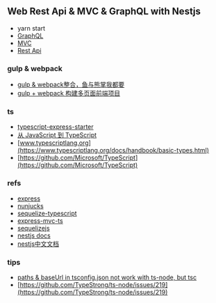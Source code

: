 
## Web Rest Api & MVC & GraphQL with Nestjs
- yarn start
- [GraphQL](http://localhost:3000/graphql?query={list:queryResources{id,name}resource(id:1){id,name}menu(id:2){id,title,icon}total:countResources})
- [MVC](http://localhost:3000/emp/list)
- [Rest Api](http://localhost:3000/api/emp/list)

### gulp & webpack
- [gulp & webpack整合，鱼与熊掌我都要](http://www.jianshu.com/p/9724c47b406c)
- [gulp + webpack 构建多页面前端项目](https://github.com/fwon/blog/issues/17)

### ts
- [typescript-express-starter](https://github.com/blove/typescript-express-starter)
- [从 JavaScript 到 TypeScript](http://tasaid.com/Blog/20171011231943.html)
- [www.typescriptlang.org](https://www.typescriptlang.org/docs/handbook/basic-types.html)
- [https://github.com/Microsoft/TypeScript](https://github.com/Microsoft/TypeScript)

### refs
- [express](http://www.expressjs.com.cn/)
- [nunjucks](https://mozilla.github.io/nunjucks/getting-started.html)
- [sequelize-typescript](https://github.com/RobinBuschmann/sequelize-typescript)
- [express-mvc-ts](https://github.com/boykathemad/express-mvc-ts)
- [sequelizejs](https://github.com/sequelize/sequelize)
- [nestjs docs](https://docs.nestjs.com/)
- [nestjs中文文档](https://docs.nestjs.cn/)

### tips
- [paths & baseUrl in tsconfig.json not work with ts-node, but tsc](https://github.com/Microsoft/TypeScript/issues/9259)
- [https://github.com/TypeStrong/ts-node/issues/219](https://github.com/TypeStrong/ts-node/issues/219)
